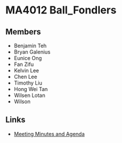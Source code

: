 # MA4012 Ball_Fondlers

## Members

- Benjamin Teh
- Bryan Galenius
- Eunice Ong
- Fan Zifu
- Kelvin Lee
- Chen Lee
- Timothy Liu
- Hong Wei Tan
- Wilsen Lotan
- Wilson

## Links

- [Meeting Minutes and Agenda](./meetingMinutesAndAgenda/)
